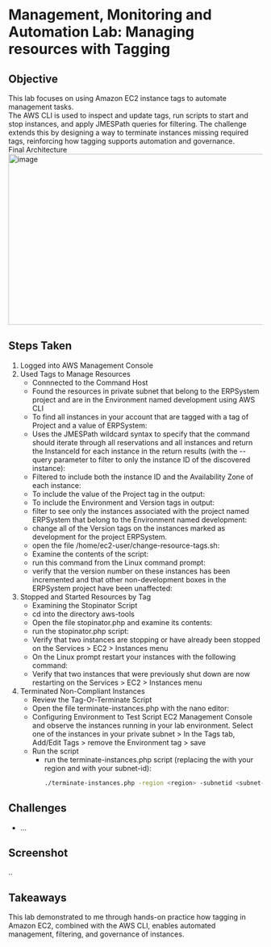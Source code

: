# Management, Monitoring and Automation Lab: Managing resources with Tagging

## Objective
This lab focuses on using Amazon EC2 instance tags to automate management tasks.<br>The AWS CLI is used to inspect and update tags, run scripts to start and stop instances, and apply JMESPath queries for filtering. The challenge extends this by designing a way to terminate instances missing required tags, reinforcing how tagging supports automation and governance.
<br>Final Architecture
<img width="853" height="339" alt="image" src="https://github.com/user-attachments/assets/6297e68b-e4d3-4527-9a7f-a30821c02dc4" />

## Steps Taken
1. Logged into AWS Management Console
2. Used Tags to Manage Resources
   - Connnected to the Command Host
   - Found the resources in private subnet that belong to the ERPSystem project and are in the Environment named development using AWS CLI
   - To find all instances in your account that are tagged with a tag of Project and a value of ERPSystem:
   - Uses the JMESPath wildcard syntax to specify that the command should iterate through all reservations and all instances and return the InstanceId for each instance in the return results (with the --query parameter to filter to only the instance ID of the discovered instance):
   - Filtered to include both the instance ID and the Availability Zone of each instance:
   - To include the value of the Project tag in the output:
   - To include the Environment and Version tags in output:
   - filter to see only the instances associated with the project named ERPSystem that belong to the Environment named development:
   - change all of the Version tags on the instances marked as development for the project ERPSystem.
   - open the file /home/ec2-user/change-resource-tags.sh:
   - Examine the contents of the script:
   - run this command from the Linux command prompt:
   - verify that the version number on these instances has been incremented and that other non-development boxes in the ERPSystem project have been unaffected:
3. Stopped and Started Resources by Tag
   - Examining the Stopinator Script
   - cd into the directory aws-tools
   - Open the file stopinator.php and examine its contents:
   - run the stopinator.php script:
   - Verify that two instances are stopping or have already been stopped on the Services > EC2 > Instances menu
   - On the Linux prompt restart your instances with the following command:
   - Verify that two instances that were previously shut down are now restarting on the Services > EC2 > Instances menu
5. Terminated Non-Compliant Instances
   - Review the Tag-Or-Terminate Script
   - Open the file terminate-instances.php with the nano editor:
   - Configuring Environment to Test Script EC2 Management Console and observe the instances running in your lab environment. Select one of the instances in your private subnet > In the Tags tab, Add/Edit Tags > remove the Environment tag > save
   - Run the script
     - run the terminate-instances.php script (replacing the <region> with your region and <subnet-id> with your subnet-id):
       ``` bash
       ./terminate-instances.php -region <region> -subnetid <subnet-id>
       ```

## Challenges
- ...

## Screenshot
..

## Takeaways
This lab demonstrated to me through hands-on practice how tagging in Amazon EC2, combined with the AWS CLI, enables automated management, filtering, and governance of instances.
